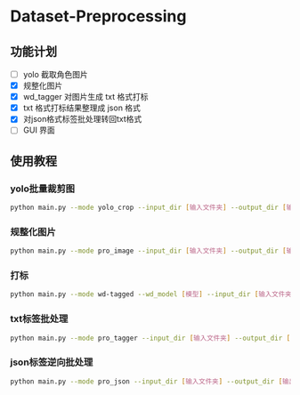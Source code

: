 # Dataset-Preprocessing

## 功能计划
- [ ] yolo 截取角色图片
- [x] 规整化图片
- [x] wd_tagger 对图片生成 txt 格式打标
- [x] txt 格式打标结果整理成 json 格式
- [x] 对json格式标签批处理转回txt格式
- [ ] GUI 界面
  
## 使用教程

### **yolo批量裁剪图**

```bash
python main.py --mode yolo_crop --input_dir [输入文件夹] --output_dir [输出文件夹]
```

### **规整化图片**

```bash
python main.py --mode pro_image --input_dir [输入文件夹] --output_dir [输出文件夹] --size [输出图片大小]
```

### **打标**

```bash
python main.py --mode wd-tagged --wd_model [模型] --input_dir [输入文件夹] --output_dir [输出文件夹] --confidence_threshold [置信度阈值] --thread_count [线程数]
```

### **txt标签批处理**

```bash
python main.py --mode pro_tagger --input_dir [输入文件夹] --output_dir [输出文件夹]
```

### **json标签逆向批处理**

```bash
python main.py --mode pro_json --input_dir [输入文件夹] --output_dir [输出文件夹] --processsing_py [处理脚本]
```